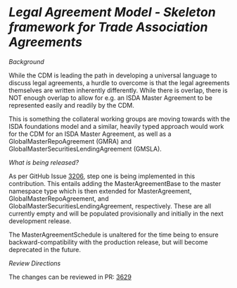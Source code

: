 # _Legal Agreement Model - Skeleton framework for Trade Association Agreements_

_Background_

While the CDM is leading the path in developing a universal language to discuss legal agreements, a hurdle to overcome is that the legal agreements themselves are written inherently differently. While there is overlap, there is NOT enough overlap to allow for e.g. an ISDA Master Agreement to be represented easily and readily by the CDM.

This is something the collateral working groups are moving towards with the ISDA foundations model and a similar, heavily typed approach would work for the CDM for an ISDA Master Agreement, as well as a GlobalMasterRepoAgreement (GMRA) and GlobalMasterSecuritiesLendingAgreement (GMSLA).

_What is being released?_

As per GitHub Issue [3206](https://github.com/finos/common-domain-model/issues/3206), step one is being implemented in this contribution. This entails adding the MasterAgreementBase to the master namespace type which is then extended for MasterAgreement, GlobalMasterRepoAgreement, and GlobalMasterSecuritiesLendingAgreement, respectively. These are all currently empty and will be populated provisionally and initially in the next development release.

The MasterAgreementSchedule is unaltered for the time being to ensure backward-compatibility with the production release, but will become deprecated in the future.

_Review Directions_

The changes can be reviewed in PR: [3629](https://github.com/finos/common-domain-model/pull/3629)
